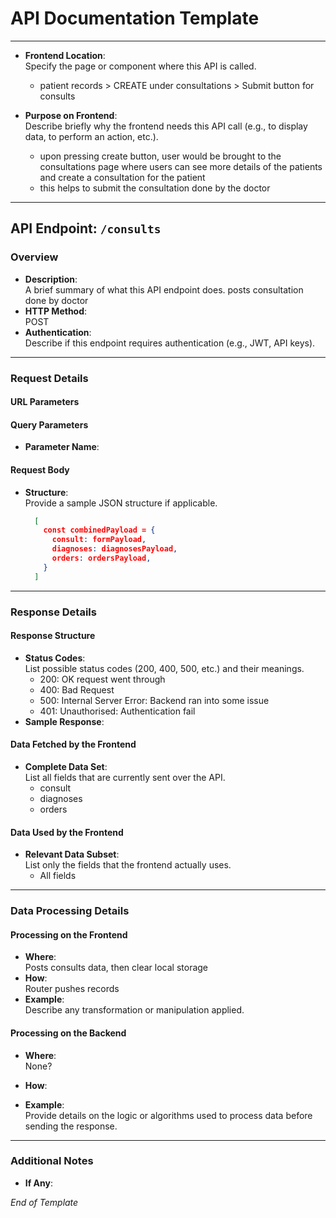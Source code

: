 # API Documentation Template

---
- **Frontend Location**:  
  Specify the page or component where this API is called.
  - patient records > CREATE under consultations > Submit button for consults

- **Purpose on Frontend**:  
  Describe briefly why the frontend needs this API call (e.g., to display data, to perform an action, etc.).
  - upon pressing create button, user would be brought to the consultations page where users can see more details of the patients and create a consultation for the patient
  - this helps to submit the consultation done by the doctor

---

## API Endpoint: `/consults`

### Overview
- **Description**:  
  A brief summary of what this API endpoint does.
  posts consultation done by doctor
- **HTTP Method**:  
  POST
- **Authentication**:  
  Describe if this endpoint requires authentication (e.g., JWT, API keys).

---

### Request Details

#### URL Parameters

#### Query Parameters
- **Parameter Name**:

#### Request Body
- **Structure**:  
  Provide a sample JSON structure if applicable.
  ```json
    [
      const combinedPayload = {
        consult: formPayload,
        diagnoses: diagnosesPayload,
        orders: ordersPayload,
      }
    ]
  ```

---

### Response Details

#### Response Structure
- **Status Codes**:  
  List possible status codes (200, 400, 500, etc.) and their meanings.
    - 200: OK request went through
    - 400: Bad Request
    - 500: Internal Server Error: Backend ran into some issue
    - 401: Unauthorised: Authentication fail
- **Sample Response**:  

#### Data Fetched by the Frontend
- **Complete Data Set**:  
  List all fields that are currently sent over the API.
  - consult
  - diagnoses
  - orders
  
#### Data Used by the Frontend
- **Relevant Data Subset**:  
  List only the fields that the frontend actually uses.
  - All fields
---

### Data Processing Details

#### Processing on the Frontend
- **Where**:  
  Posts consults data, then clear local storage
- **How**:  
  Router pushes records
- **Example**:  
  Describe any transformation or manipulation applied.

#### Processing on the Backend
- **Where**:  
  None?
- **How**:  

- **Example**:  
  Provide details on the logic or algorithms used to process data before sending the response.

---

### Additional Notes
- **If Any**:  

*End of Template*